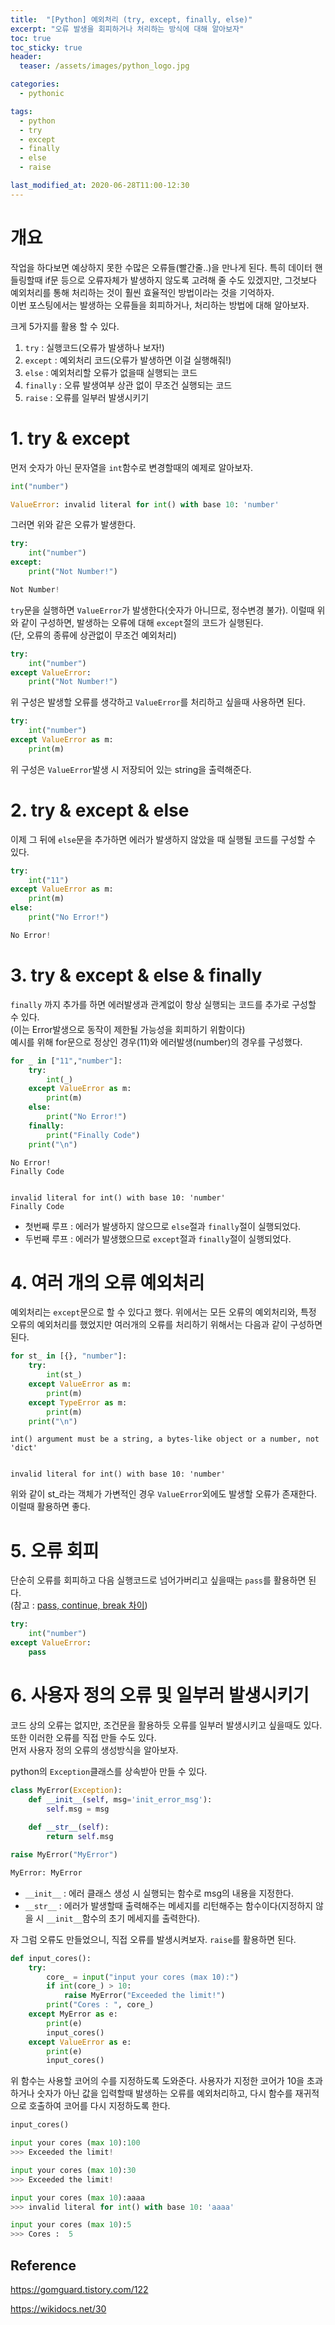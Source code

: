 ```yaml
---
title:  "[Python] 예외처리 (try, except, finally, else)"
excerpt: "오류 발생을 회피하거나 처리하는 방식에 대해 알아보자"
toc: true
toc_sticky: true
header:
  teaser: /assets/images/python_logo.jpg

categories:
  - pythonic

tags:
  - python
  - try
  - except
  - finally
  - else
  - raise

last_modified_at: 2020-06-28T11:00-12:30
---
```


# 개요  

작업을 하다보면 예상하지 못한 수많은 오류들(빨간줄..)을 만나게 된다. 특히 데이터 핸들링할때 if문 등으로 오류자체가 발생하지 않도록 고려해 줄 수도 있겠지만, 그것보다 예외처리를 통해 처리하는 것이 훨씬 효율적인 방법이라는 것을 기억하자.  
이번 포스팅에서는 발생하는 오류들을 회피하거나, 처리하는 방법에 대해 알아보자.  
  
  
크게 5가지를 활용 할 수 있다.  

1. `try` : 실행코드(오류가 발생하나 보자!)  
2. `except` : 예외처리 코드(오류가 발생하면 이걸 실행해줘!)  
3. `else` : 예외처리할 오류가 없을때 실행되는 코드  
4. `finally` : 오류 발생여부 상관 없이 무조건 실행되는 코드  
5. `raise` : 오류를 일부러 발생시키기  
  
  
  
# 1. try & except  

먼저 숫자가 아닌 문자열을 `int`함수로 변경할때의 예제로 알아보자.  

```python
int("number")
```
```python
ValueError: invalid literal for int() with base 10: 'number'
```

그러면 위와 같은 오류가 발생한다.  


```python
try:
    int("number")
except:
    print("Not Number!")
```
```python
Not Number!
```

`try`문을 실행하면 `ValueError`가 발생한다(숫자가 아니므로, 정수변경 불가). 이럴때 위와 같이 구성하면, 발생하는 오류에 대해 `except`절의 코드가 실행된다.  
(단, 오류의 종류에 상관없이 무조건 예외처리)  

```python
try:
    int("number")
except ValueError:
    print("Not Number!")
```

위 구성은 발생할 오류를 생각하고 `ValueError`를 처리하고 싶을때 사용하면 된다.  

```python
try:
    int("number")
except ValueError as m:
    print(m)
```

위 구성은 `ValueError`발생 시 저장되어 있는 string을 출력해준다.  

  
# 2. try & except & else  

이제 그 뒤에 `else`문을 추가하면 에러가 발생하지 않았을 때 실행될 코드를 구성할 수 있다.  

```python
try:
    int("11")
except ValueError as m:
    print(m)
else:
    print("No Error!")
```
```python
No Error!
```

  
# 3. try & except & else & finally  

`finally` 까지 추가를 하면 에러발생과 관계없이 항상 실행되는 코드를 추가로 구성할 수 있다.  
(이는 Error발생으로 동작이 제한될 가능성을 회피하기 위함이다)  
예시를 위해 for문으로 정상인 경우(11)와 에러발생(number)의 경우를 구성했다.  

```python
for _ in ["11","number"]:
    try:
        int(_)
    except ValueError as m:
        print(m)
    else:
        print("No Error!")
    finally:
        print("Finally Code")
    print("\n")
```
```
No Error!
Finally Code


invalid literal for int() with base 10: 'number'
Finally Code
```

- 첫번째 루프 : 에러가 발생하지 않으므로 `else`절과 `finally`절이 실행되었다.  
- 두번째 루프 : 에러가 발생했으므로 `except`절과 `finally`절이 실행되었다.  


  
# 4. 여러 개의 오류 예외처리  

예외처리는 `except`문으로 할 수 있다고 했다. 위에서는 모든 오류의 예외처리와, 특정 오류의 예외처리를 했었지만 여러개의 오류를 처리하기 위해서는 다음과 같이 구성하면 된다.  

```python
for st_ in [{}, "number"]:
    try:
        int(st_)
    except ValueError as m:
        print(m)
    except TypeError as m:
        print(m)
    print("\n")
```
```
int() argument must be a string, a bytes-like object or a number, not 'dict'


invalid literal for int() with base 10: 'number'
```

위와 같이 st_라는 객체가 가변적인 경우 `ValueError`외에도 발생할 오류가 존재한다. 이럴때 활용하면 좋다.  

  
# 5. 오류 회피  

단순히 오류를 회피하고 다음 실행코드로 넘어가버리고 싶을때는 `pass`를 활용하면 된다.  
(참고 : [pass, continue, break 차이](https://yganalyst.github.io/data_handling/memo_14/))  

```python
try:
    int("number")
except ValueError:
    pass
```


# 6. 사용자 정의 오류 및 일부러 발생시키기  

코드 상의 오류는 없지만, 조건문을 활용하듯 오류를 일부러 발생시키고 싶을때도 있다. 또한 이러한 오류를 직접 만들 수도 있다.  
먼저 사용자 정의 오류의 생성방식을 알아보자.  

python의 `Exception`클래스를 상속받아 만들 수 있다.  

```python
class MyError(Exception):
    def __init__(self, msg='init_error_msg'):
        self.msg = msg
    
    def __str__(self):
        return self.msg

raise MyError("MyError")
```
```python
MyError: MyError
```

- `__init__` : 에러 클래스 생성 시 실행되는 함수로 msg의 내용을 지정한다.  
- `__str__` : 에러가 발생할때 출력해주는 메세지를 리턴해주는 함수이다(지정하지 않을 시 `__init__`함수의 초기 메세지를 출력한다).  


자 그럼 오류도 만들었으니, 직접 오류를 발생시켜보자. `raise`를 활용하면 된다.  


```python
def input_cores():
    try: 
        core_ = input("input your cores (max 10):")
        if int(core_) > 10:
            raise MyError("Exceeded the limit!")
        print("Cores : ", core_)
    except MyError as e:
        print(e)    
        input_cores()
    except ValueError as e:
        print(e)
        input_cores()
```

위 함수는 사용할 코어의 수를 지정하도록 도와준다. 사용자가 지정한 코어가 10을 초과하거나 숫자가 아닌 값을 입력할때 발생하는 오류를 예외처리하고, 다시 함수를 재귀적으로 호출하여 코어를 다시 지정하도록 한다.  


```python
input_cores()

input your cores (max 10):100
>>> Exceeded the limit!

input your cores (max 10):30
>>> Exceeded the limit!

input your cores (max 10):aaaa
>>> invalid literal for int() with base 10: 'aaaa'

input your cores (max 10):5
>>> Cores :  5
```




## Reference  

https://gomguard.tistory.com/122  

https://wikidocs.net/30  


